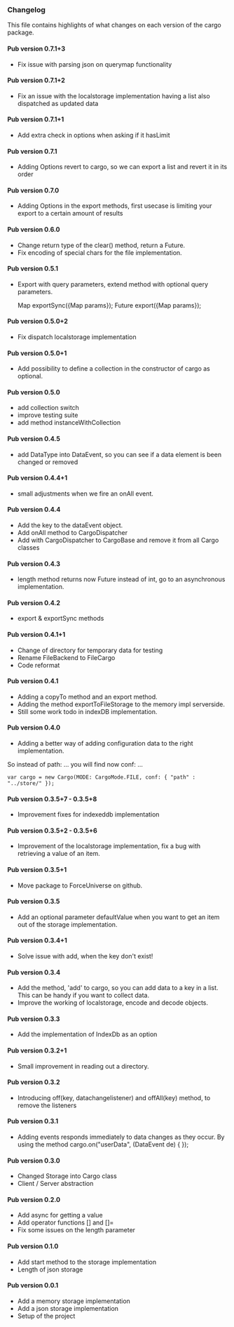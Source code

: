 ### Changelog ###

This file contains highlights of what changes on each version of the cargo package.

#### Pub version 0.7.1+3 ####

- Fix issue with parsing json on querymap functionality

#### Pub version 0.7.1+2 ####

- Fix an issue with the localstorage implementation having a list also dispatched as updated data

#### Pub version 0.7.1+1 ####

- Add extra check in options when asking if it hasLimit

#### Pub version 0.7.1 ####

- Adding Options revert to cargo, so we can export a list and revert it in its order

#### Pub version 0.7.0 ####

- Adding Options in the export methods, first usecase is limiting your export to a certain amount of results

#### Pub version 0.6.0 ####

- Change return type of the clear() method, return a Future.
- Fix encoding of special chars for the file implementation.

#### Pub version 0.5.1 ####

- Export with query parameters, extend method with optional query parameters.
  
  Map exportSync({Map params});
  Future<Map> export({Map params});

#### Pub version 0.5.0+2 ####

- Fix dispatch localstorage implementation

#### Pub version 0.5.0+1 ####

- Add possibility to define a collection in the constructor of cargo as optional.

#### Pub version 0.5.0 ####

- add collection switch
- improve testing suite
- add method instanceWithCollection

#### Pub version 0.4.5 ####

- add DataType into DataEvent, so you can see if a data element is been changed or removed

#### Pub version 0.4.4+1 ####

- small adjustments when we fire an onAll event.

#### Pub version 0.4.4 ####

- Add the key to the dataEvent object.
- Add onAll method to CargoDispatcher
- Add with CargoDispatcher to CargoBase and remove it from all Cargo classes

#### Pub version 0.4.3 ####

- length method returns now Future<int> instead of int, go to an asynchronous implementation.

#### Pub version 0.4.2 ####

- export & exportSync methods

#### Pub version 0.4.1+1 ####

- Change of directory for temporary data for testing
- Rename FileBackend to FileCargo
- Code reformat

#### Pub version 0.4.1 ####

- Adding a copyTo method and an export method.
- Adding the method exportToFileStorage to the memory impl serverside.
- Still some work todo in indexDB implementation.

#### Pub version 0.4.0 ####

- Adding a better way of adding configuration data to the right implementation.

So instead of path: ... you will find now conf: ...

	var cargo = new Cargo(MODE: CargoMode.FILE, conf: { "path" : "../store/" });

#### Pub version 0.3.5+7 - 0.3.5+8 ####

- Improvement fixes for indexeddb implementation

#### Pub version 0.3.5+2 - 0.3.5+6 ####

- Improvement of the localstorage implementation, fix a bug with retrieving a value of an item.

#### Pub version 0.3.5+1 ####

- Move package to ForceUniverse on github.

#### Pub version 0.3.5 ####

- Add an optional parameter defaultValue when you want to get an item out of the storage implementation.

#### Pub version 0.3.4+1 ####

- Solve issue with add, when the key don't exist!

#### Pub version 0.3.4 ####

- Add the method, 'add' to cargo, so you can add data to a key in a list. This can be handy if you want to collect data.
- Improve the working of localstorage, encode and decode objects.

#### Pub version 0.3.3 ####

- Add the implementation of IndexDb as an option

#### Pub version 0.3.2+1 ####

- Small improvement in reading out a directory.

#### Pub version 0.3.2 ####

- Introducing off(key, datachangelistener) and offAll(key) method, to remove the listeners

#### Pub version 0.3.1 ####

- Adding events responds immediately to data changes as they occur. 
  By using the method cargo.on("userData", (DataEvent de) {
  });

#### Pub version 0.3.0 ####

- Changed Storage into Cargo class
- Client / Server abstraction

#### Pub version 0.2.0 ####

- Add async for getting a value
- Add operator functions [] and []=
- Fix some issues on the length parameter

#### Pub version 0.1.0 ####

- Add start method to the storage implementation
- Length of json storage

#### Pub version 0.0.1 ####

- Add a memory storage implementation
- Add a json storage implementation
- Setup of the project

